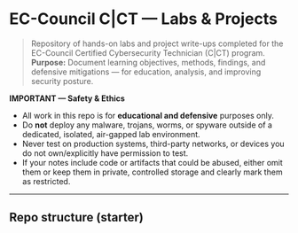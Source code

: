 # EC-Council C|CT — Labs & Projects

> Repository of hands-on labs and project write-ups completed for the EC-Council Certified Cybersecurity Technician (C|CT) program.  
> **Purpose:** Document learning objectives, methods, findings, and defensive mitigations — for education, analysis, and improving security posture.

**IMPORTANT — Safety & Ethics**
- All work in this repo is for **educational and defensive** purposes only.
- Do **not** deploy any malware, trojans, worms, or spyware outside of a dedicated, isolated, air-gapped lab environment.
- Never test on production systems, third-party networks, or devices you do not own/explicitly have permission to test.
- If your notes include code or artifacts that could be abused, either omit them or keep them in private, controlled storage and clearly mark them as restricted.

---

## Repo structure (starter)
